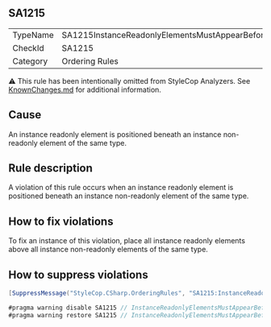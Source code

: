 ﻿## SA1215

<table>
<tr>
  <td>TypeName</td>
  <td>SA1215InstanceReadonlyElementsMustAppearBeforeInstanceNonReadonlyElements</td>
</tr>
<tr>
  <td>CheckId</td>
  <td>SA1215</td>
</tr>
<tr>
  <td>Category</td>
  <td>Ordering Rules</td>
</tr>
</table>

:warning: This rule has been intentionally omitted from StyleCop Analyzers. See [KnownChanges.md](KnownChanges.md) for
additional information.

## Cause

An instance readonly element is positioned beneath an instance non-readonly element of the same type.

## Rule description

A violation of this rule occurs when an instance readonly element is positioned beneath an instance non-readonly element of the same type.

## How to fix violations

To fix an instance of this violation, place all instance readonly elements above all instance non-readonly elements of the same type.

## How to suppress violations

```csharp
[SuppressMessage("StyleCop.CSharp.OrderingRules", "SA1215:InstanceReadonlyElementsMustAppearBeforeInstanceNonReadonlyElements", Justification = "Reviewed.")]
```

```csharp
#pragma warning disable SA1215 // InstanceReadonlyElementsMustAppearBeforeInstanceNonReadonlyElements
#pragma warning restore SA1215 // InstanceReadonlyElementsMustAppearBeforeInstanceNonReadonlyElements
```
